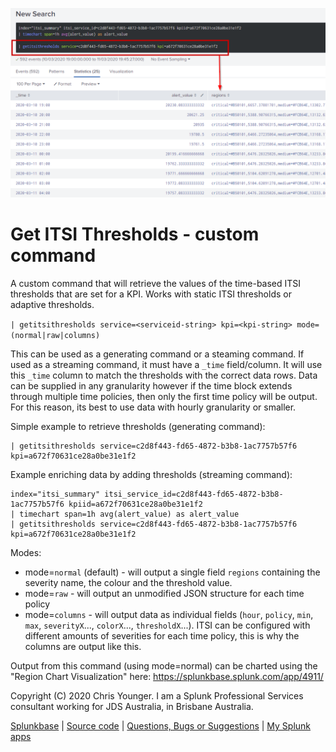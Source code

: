 ![screenshot](https://raw.githubusercontent.com/ChrisYounger/get_itsi_thresholds/master/appserver/static/demo.png)

# Get ITSI Thresholds - custom command

A custom command that will retrieve the values of the time-based ITSI thresholds that are set for a KPI. Works with static ITSI thresholds or adaptive thresholds.

`| getitsithresholds service=<serviceid-string> kpi=<kpi-string> mode=(normal|raw|columns)`

This can be used as a generating command or a steaming command. If used as a streaming command, it must have a `_time` field/column. It will use this `_time` column to match the thresholds with the correct data rows. Data can be supplied in any granularity however if the time block extends through multiple time policies, then only the first time policy will be output. For this reason, its best to use data with hourly granularity or smaller. 


Simple example to retrieve thresholds (generating command):

    | getitsithresholds service=c2d8f443-fd65-4872-b3b8-1ac7757b57f6 kpi=a672f70631ce28a0be31e1f2


Example enriching data by adding thresholds (streaming command):

    index="itsi_summary" itsi_service_id=c2d8f443-fd65-4872-b3b8-1ac7757b57f6 kpiid=a672f70631ce28a0be31e1f2 
    | timechart span=1h avg(alert_value) as alert_value
    | getitsithresholds service=c2d8f443-fd65-4872-b3b8-1ac7757b57f6 kpi=a672f70631ce28a0be31e1f2


Modes: 
* mode=`normal` (default) - will output a single field `regions` containing the severity name, the colour and the threshold value.
* mode=`raw` - will output an unmodified JSON structure for each time policy
* mode=`columns` - will output data as individual fields (`hour`, `policy`, `min`, `max`, `severityX`..., `colorX`..., `thresholdX`...). ITSI can be configured with different amounts of severities for each time policy, this is why the columns are output like this.


Output from this command (using mode=normal) can be charted using the "Region Chart Visualization" here: https://splunkbase.splunk.com/app/4911/


Copyright (C) 2020 Chris Younger. I am a Splunk Professional Services consultant working for JDS Australia, in Brisbane Australia.

[Splunkbase](https://splunkbase.splunk.com/app/4910/#/details) | [Source code](https://github.com/ChrisYounger/get_itsi_thresholds) | [Questions, Bugs or Suggestions](https://answers.splunk.com/app/questions/4910.html) | [My Splunk apps](https://splunkbase.splunk.com/apps/#/author/chrisyoungerjds)